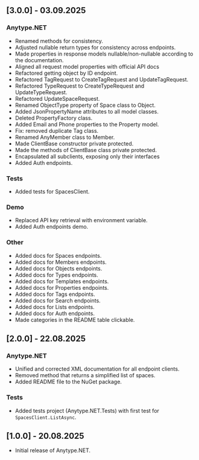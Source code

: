 ## [3.0.0] - 03.09.2025

### Anytype.NET

- Renamed methods for consistency.
- Adjusted nullable return types for consistency across endpoints.
- Made properties in response models nullable/non-nullable according to the documentation.
- Aligned all request model properties with official API docs
- Refactored getting object by ID endpoint.
- Refactored TagRequest to CreateTagRequest and UpdateTagRequest.
- Refactored TypeRequest to CreateTypeRequest and UpdateTypeRequest.
- Refactored UpdateSpaceRequest.
- Renamed ObjectType property of Space class to Object.
- Added JsonPropertyName attributes to all model classes.
- Deleted PropertyFactory class.
- Added Email and Phone properties to the Property model.
- Fix: removed duplicate Tag class.
- Renamed AnyMember class to Member.
- Made ClientBase constructor private protected.
- Made the methods of ClientBase class private protected.
- Encapsulated all subclients, exposing only their interfaces
- Added Auth endpoints.

### Tests

- Added tests for SpacesClient.

### Demo

- Replaced API key retrieval with environment variable.
- Added Auth endpoints demo.

### Other

- Added docs for Spaces endpoints.
- Added docs for Members endpoints.
- Added docs for Objects endpoints.
- Added docs for Types endpoints.
- Added docs for Templates endpoints.
- Added docs for Properties endpoints.
- Added docs for Tags endpoints.
- Added docs for Search endpoints.
- Added docs for Lists endpoints.
- Added docs for Auth endpoints.
- Made categories in the README table clickable.


## [2.0.0] - 22.08.2025

### Anytype.NET
- Unified and corrected XML documentation for all endpoint clients.
- Removed method that returns a simplified list of spaces.
- Added README file to the NuGet package.

### Tests
- Added tests project (Anytype.NET.Tests) with first test for `SpacesClient.ListAsync`.

## [1.0.0] - 20.08.2025

- Initial release of Anytype.NET.